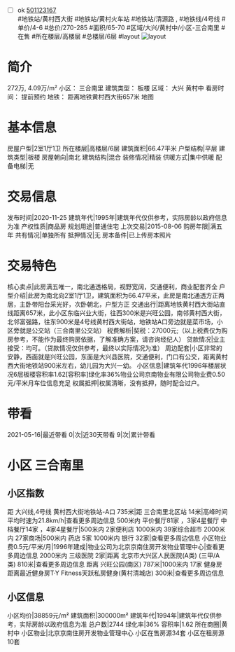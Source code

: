 - [ ] ok [501123167](https://bj.5i5j.com/ershoufang/501123167.html)  
 #地铁站/黄村西大街 #地铁站/黄村火车站 #地铁站/清源路 ,  #地铁线/4号线
#单价/4-6 #总价/270-285 #面积/65-70   #区域/大兴/黄村中/小区-三合南里 #在售 #所在楼层/高楼层 #总楼层/6层 #layout 
![layout](http://image2a.5i5j.com/bdir/layout/e62a03c8a3cc4d36837bd0a5eb773824.jpg_P5.jpg) 
# 简介 
 272万,  4.09万/m² 
小区： 三合南里
建筑类型： 板楼
区域： 大兴 黄村中
看房时间： 提前预约
地铁： 距离地铁黄村西大街657米 地图
# 基本信息 
 房屋户型|2室1厅1卫
所在楼层|高楼层/6层
建筑面积|66.47平米
户型结构|平层
建筑类型|板楼
房屋朝向|南北
建筑结构|混合
装修情况|精装
供暖方式|集中供暖
配备电梯|无
# 交易信息 
 发布时间|2020-11-25
建筑年代|1995年|建筑年代仅供参考，实际房龄以政府信息为准
产权性质|商品房
规划用途|普通住宅
上次交易|2015-08-06
购房年限|满五年
共有情况|单独所有
抵押情况|无
房本备件|已上传房本照片
# 交易特色 
 核心卖点|此房满五唯一，南北通透格局，视野宽阔，交通便利，商业配套齐全
户型介绍|此房为南北向2室1厅1卫，建筑面积为66.47平米，此房是南北通透方正两居，主卧带阳台采光好，次卧朝北，户型方正
交通出行|距离地铁黄村西大街站直线距离657米，此小区东临兴业大街，往西300米是兴旺公园，南邻黄村西大街，北邻富强路，往东900米是4号线黄村西大街站，地铁站A口旁边就是菜市场，小区旁就是公交站（三合南里公交站）
税费解析|契税：27000元;（以上税费仅为购房参考，不能作为最终购房依据，了解准确方案，请咨询经纪人）
贷款情况|业主接受：均可。（贷款情况仅供参考，最终以实际情况为准）
周边配套|小区非常的安静，西面就是兴旺公园，东面是大兴县医院，交通便利，门口有公交，距离黄村西大街地铁站900米左右，幼儿园为大兴一幼。
小区信息|建筑年代1996年楼层状况6层板楼容积率1.62[容积率]绿化率36%物业公司京南物业有限公司物业费0.50元/平米月车位信息充足
权属抵押|权属清晰，没有抵押，随时配合过户。
# 带看 
 2021-05-16|最近带看	 0|次|近30天带看	 9|次|累计带看
# 小区 三合南里
## 小区指数 
 距 大兴线,4号线 黄村西大街地铁站-A口 735米|距 三合南里北区站 14米|高峰时间平均时速为21.8km/h|查看更多周边信息
500米内 平价餐厅81家 ，3家4星餐厅
中档餐厅14家 ，4家4星餐厅|500米内 2家便利店
1000米内 39家综合超市
2000米内 27家商场|500米内 药店 5家
1000米内 银行 32家|查看更多周边信息
小区物业费0.5元/平米/月|1996年建成|物业公司为北京京南住房开发物业管理中心|查看更多周边信息
2000米内 三级医院 2家|距离 北京市大兴区人民医院(A类) (三甲/A类) 810米|查看更多周边信息
距离 兴旺公园(南区) 787米|1000米内 17家 健身房
距离最近健身房T·Y Fitness天跃私房健身(黄村清城店) 300米|查看更多周边信息
## 小区信息 
 小区均价|38859元/m²
建筑面积|300000m²
建筑年代|1994年|建筑年代仅供参考，实际房龄以政府信息为准
总户数|2744
绿化率|36%
容积率|1.62
所在商圈|黄村中
小区物业|北京京南住房开发物业管理中心
小区在售房源34套
小区在租房源10套
